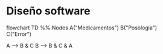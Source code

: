 # Diseño software

flowchart TD
%% Nodes
    A("Medicamentos")
    B("Posologia")  
    C("Error")

A --> B & C
B --> B & C & A

<!-- ## Notas para el desarrollo de este documento
En este fichero debeis documentar el diseño software de la práctica.

> :warning: El diseño en un elemento "vivo". No olvideis actualizarlo
> a medida que cambia durante la realización de la práctica.

> :warning: Recordad que el diseño debe separar _vista_ y
> _estado/modelo_.
	 

```mermaid
classDiagram
    class Model {
	}
	class View {
	}
	View ..> Gtk : << uses >>
	class Gtk
	<<package>> Gtk
```

